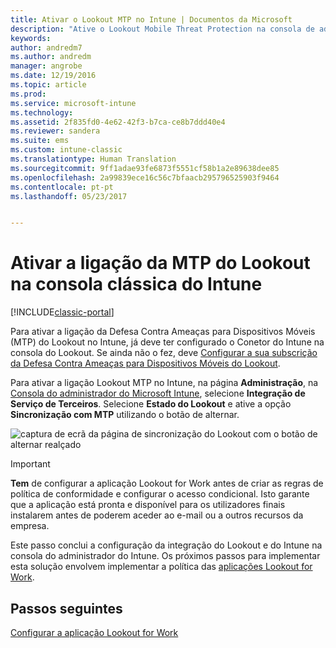 ```yaml
---
title: Ativar o Lookout MTP no Intune | Documentos da Microsoft
description: "Ative o Lookout Mobile Threat Protection na consola de administração do Intune."
keywords: 
author: andredm7
ms.author: andredm
manager: angrobe
ms.date: 12/19/2016
ms.topic: article
ms.prod: 
ms.service: microsoft-intune
ms.technology: 
ms.assetid: 2f835fd0-4e62-42f3-b7ca-ce8b7ddd40e4
ms.reviewer: sandera
ms.suite: ems
ms.custom: intune-classic
ms.translationtype: Human Translation
ms.sourcegitcommit: 9ff1adae93fe6873f5551cf58b1a2e89638dee85
ms.openlocfilehash: 2a99839ece16c56c7bfaacb295796525903f9464
ms.contentlocale: pt-pt
ms.lasthandoff: 05/23/2017


---
```


# <a name="enable-lookout-mtd-connection-in-the-intune-classic-console"></a>Ativar a ligação da MTP do Lookout na consola clássica do Intune

[!INCLUDE[classic-portal](../includes/classic-portal.md)]

Para ativar a ligação da Defesa Contra Ameaças para Dispositivos Móveis (MTP) do Lookout no Intune, já deve ter configurado o Conetor do Intune na consola do Lookout.  Se ainda não o fez, deve [Configurar a sua subscrição da Defesa Contra Ameaças para Dispositivos Móveis do Lookout](setup-your-lookout-mtd-subscription.md).

Para ativar a ligação Lookout MTP no Intune, na página **Administração**, na [Consola do administrador do Microsoft Intune](https://manage.microsoft.com), selecione **Integração de Serviço de Terceiros**. Selecione **Estado do Lookout** e ative a opção **Sincronização com MTP** utilizando o botão de alternar.

![captura de ecrã da página de sincronização do Lookout com o botão de alternar realçado](../media/mtp/lookout-intune-synchronization.png)

>[!IMPORTANT]
> **Tem** de configurar a aplicação Lookout for Work antes de criar as regras de política de conformidade e configurar o acesso condicional. Isto garante que a aplicação está pronta e disponível para os utilizadores finais instalarem antes de poderem aceder ao e-mail ou a outros recursos da empresa.

Este passo conclui a configuração da integração do Lookout e do Intune na consola do administrador do Intune.  Os próximos passos para implementar esta solução envolvem implementar a política das [aplicações Lookout for Work](/intune-classic/deploy-use/device-threat-protection-policy).


## <a name="next-steps"></a>Passos seguintes
[Configurar a aplicação Lookout for Work ](/intune-classic/deploy-use/device-threat-protection-apps)

